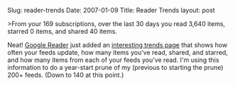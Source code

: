 Slug: reader-trends
Date: 2007-01-09
Title: Reader Trends
layout: post

&gt;From your  169 subscriptions, over the last 30 days you read 3,640 items, starred 0 items, and shared 40 items.

Neat! [Google Reader](http://google.com/reader/) just added an [interesting trends page](http://googlereader.blogspot.com/2007/01/i-like-big-charts-and-i-cannot-lie.html) that shows how often your feeds update, how many items you&#39;ve read, shared, and starred, and how many items from each of your feeds you&#39;ve read. I&#39;m using this information to do a year-start prune of my (previous to starting the prune) 200+ feeds. (Down to 140 at this point.)
